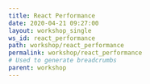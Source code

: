 ```yaml
---
title: React Performance
date: 2020-04-21 09:27:00
layout: workshop_single
ws_id: react_performance
path: workshop/react_performance
permalink: workshop/react_performance
# Used to generate breadcrumbs
parent: workshop
---
```

